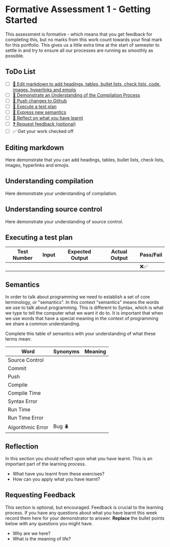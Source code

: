 # Formative Assessment 1 - Getting Started

This assessment is formative - which means that you get feedback for completing this, but no marks from this work count towards your final mark for this portfolio. This gives us a little extra time at the start of semester to settle in and try to ensure all our processes are running as smoothly as possible.

## ToDo List

- [ ] [:key: Edit markdown to add headings, tables, bullet lists, check lists, code, images, hyperlinks and emojis](#editing-markdown)
- [ ] [:key: Demonstrate an Understanding of the Compilation Process](#understanding-compilation)
- [ ] [:key: Push changes to Github](#understanding-source-control)
- [ ] [:key: Execute a test plan](executing-a-test-plan)
- [ ] [:speech_balloon: Express new semantics](#semantics)
- [ ] [:thought_balloon: Reflect on what you have learnt](#reflection)
- [ ] [:question: Request feedback (optional)](#requesting-feedback)
- [ ] :white_check_mark: Get your work checked off

## Editing markdown

Here demonstrate that you can add headings, tables, bullet lists, check lists, images, hyperlinks and emojis.

## Understanding compilation

Here demonstrate your understanding of compilation.

## Understanding source control

Here demonstrate your understanding of source control.

## Executing a test plan

|Test Number|Input|Expected Output|Actual Output|Pass/Fail|
|---|---|---|---|---|
| | | | | :x::white_check_mark:|

## Semantics

In order to talk about programming we need to establish a set of core terminology, or "semantics". In this context "semantics" means the words we use to talk about programming. This is different to Syntax, which is what we type to tell the computer what we want it do to. It is important that when we use words that have
a special meaning in the context of programming we share a common understanding.

Complete this table of semantics with your understanding of what these terms mean:

| Word | Synonyms | Meaning |
|---|---|---|
|Source Control| | |
|Commit| | |
|Push| | |
|Compile| | |
|Compile Time| | |
|Syntax Error| | |
|Run Time| | |
|Run Time Error| | |
|Algorithmic Error|Bug :beetle:| |

## Reflection
In this section you should reflect upon what you have learnt. This is an important part of the learning process.
- What have you learnt from these exercises?
- How can you apply what you have learnt?

## Requesting Feedback

This section is optional, but encouraged. Feedback is crucial to the learning process. If you have any questions about what you have learnt this week record them here for your demonstrator to answer. **Replace** the bullet points below with any questions you might have.
- Why are we here?
- What is the meaning of life?
